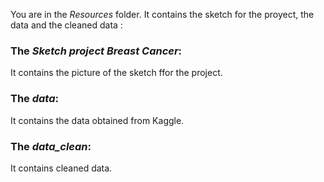 You are in the *Resources* folder. It contains the sketch for the proyect, the data and the cleaned data :
### The *Sketch project Breast Cancer*:
It contains the picture of the sketch ffor the project. 

### The *data*:
It contains the data obtained from Kaggle. 

### The *data_clean*:
It contains cleaned data. 
